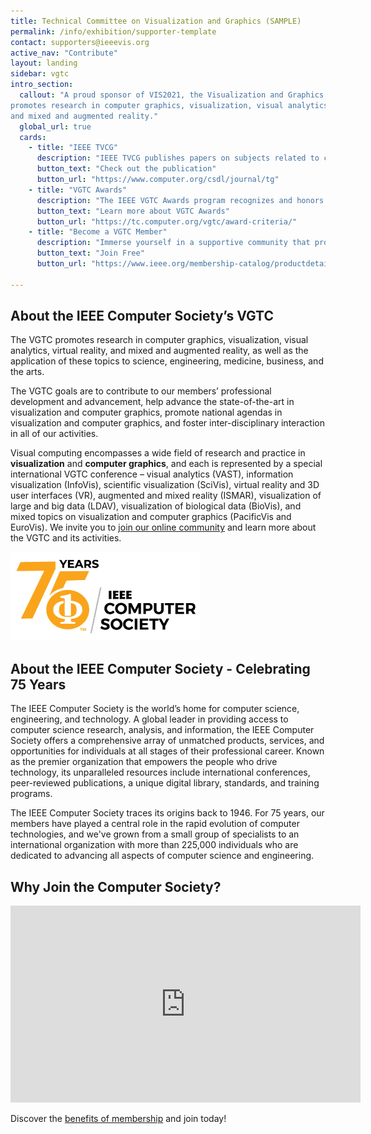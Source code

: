 ```yaml
---
title: Technical Committee on Visualization and Graphics (SAMPLE)
permalink: /info/exhibition/supporter-template
contact: supporters@ieeevis.org
active_nav: "Contribute"
layout: landing
sidebar: vgtc
intro_section:
  callout: "A proud sponsor of VIS2021, the Visualization and Graphics TC (VGTC)
promotes research in computer graphics, visualization, visual analytics, virtual reality,
and mixed and augmented reality."
  global_url: true
  cards:
    - title: "IEEE TVCG"
      description: "IEEE TVCG publishes papers on subjects related to computer graphics, information and scientific visualization, visual analytics, virtual and augmented reality, focusing on theory and algorithms."
      button_text: "Check out the publication"
      button_url: "https://www.computer.org/csdl/journal/tg"
    - title: "VGTC Awards"
      description: "The IEEE VGTC Awards program recognizes and honors individuals who have made a significant contribution to the community through their research and/or service. "
      button_text: "Learn more about VGTC Awards"
      button_url: "https://tc.computer.org/vgtc/award-criteria/"
    - title: "Become a VGTC Member"
      description: "Immerse yourself in a supportive community that promotes and advances research in the field and topic areas of Visualization and Graphics by signing up as a member of the VGTC."
      button_text: "Join Free"
      button_url: "https://www.ieee.org/membership-catalog/productdetail/showProductDetailPage.html?product=CMYVG731&N=4294925450+4294925448&tcType=Computer%20Society&searchResults=Y"
    
---
```


 

## About the IEEE Computer Society’s VGTC

The VGTC promotes research in computer graphics, visualization, visual analytics, virtual reality, and mixed and augmented reality, as well as the application of these topics to science, engineering, medicine, business, and the arts. 

The VGTC goals are to contribute to our members’ professional development and advancement, help advance the state-of-the-art in visualization and computer graphics, promote national agendas in visualization and computer graphics, and foster inter-disciplinary interaction in all of our activities.

Visual computing encompasses a wide field of research and practice in **visualization** and **computer graphics**, and each is represented by a special international VGTC conference – visual analytics (VAST), information visualization (InfoVis), scientific visualization (SciVis), virtual reality and 3D user interfaces (VR), augmented and mixed reality (ISMAR), visualization of large and big data (LDAV), visualization of biological data (BioVis), and mixed topics on visualization and computer graphics (PacificVis and EuroVis).
We invite you to [join our online community](https://www.ieee.org/membership-catalog/productdetail/showProductDetailPage.html?product=CMYVG731&N=4294925450+4294925448&tcType=Computer%20Society&searchResults=Y) and learn more about the VGTC and its activities.

![IEEE Logo](../../../assets/supporters/ieee.png)
## About the IEEE Computer Society - Celebrating 75 Years

The IEEE Computer Society is the world’s home for computer science, engineering, and technology. A global leader in providing access to computer science research, analysis, and information, the IEEE Computer Society offers a comprehensive array of unmatched products, services, and opportunities for individuals at all stages of their professional career. Known as the premier organization that empowers the people who drive technology, its unparalleled resources include international conferences, peer-reviewed publications, a unique digital library, standards, and training programs. 

The IEEE Computer Society traces its origins back to 1946. For 75 years, our members have played a central role in the rapid evolution of computer technologies, and we've grown from a small group of specialists to an international organization with more than 225,000 individuals who are dedicated to advancing all aspects of computer science and engineering.


## Why Join the Computer Society?

<iframe width="560" height="315" src="https://www.youtube.com/embed/oM5mcBtpLeE" title="YouTube video player" frameborder="0" allow="accelerometer; autoplay; clipboard-write; encrypted-media; gyroscope; picture-in-picture" allowfullscreen></iframe>

Discover the [benefits of membership](https://www.computer.org/membership) and join today!

